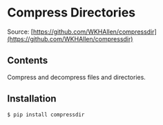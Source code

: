 Compress Directories
====================

Source: [https://github.com/WKHAllen/compressdir](https://github.com/WKHAllen/compressdir)

Contents
--------

Compress and decompress files and directories.

Installation
------------

`$ pip install compressdir`
